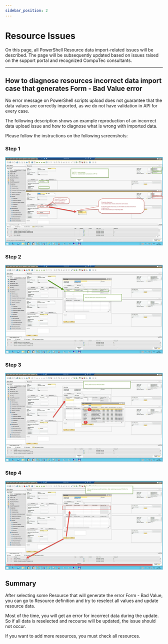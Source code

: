 ```yaml
---
sidebar_position: 2
---
```


# Resource Issues

On this page, all PowerShell Resource data import-related issues will be described. The page will be subsequently updated based on issues raised on the support portal and recognized CompuTec consultants.

---

## How to diagnose resources incorrect data import case that generates Form - Bad Value error

No error message on PowerShell scripts upload does not guarantee that the data values are correctly imported, as we do not have validation in API for every case.

The following description shows an example reproduction of an incorrect data upload issue and how to diagnose what is wrong with imported data.

Please follow the instructions on the following screenshots:

### Step 1

![Incorrect Data](./media/ps-resource-issues/ps-resource-incorrect-data-1.webp)

### Step 2

![Incorrect Data](./media/ps-resource-issues/ps-resource-incorrect-data-2.webp)

### Step 3

![Incorrect Data](./media/ps-resource-issues/ps-resource-incorrect-data-3.webp)

### Step 4

![Incorrect Data](./media/ps-resource-issues/ps-resource-incorrect-data-4.webp)

## Summary

After selecting some Resource that will generate the error Form - Bad Value, you can go to Resource definition and try to reselect all values and update resource data.

Most of the time, you will get an error for incorrect data during the update. So if all data is reselected and recourse will be updated, the issue should not occur.

If you want to add more resources, you must check all resources.

